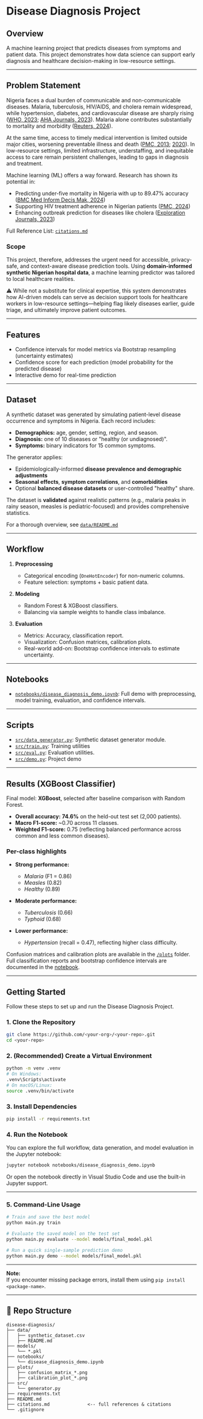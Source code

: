 # Disease Diagnosis Project

## Overview

A machine learning project that predicts diseases from symptoms and patient data.
This project demonstrates how data science can support early diagnosis and healthcare
decision-making in low-resource settings.

---

## Problem Statement

Nigeria faces a dual burden of communicable and non-communicable diseases. Malaria,
tuberculosis, HIV/AIDS, and cholera remain widespread, while hypertension, diabetes,
and cardiovascular disease are sharply rising
([WHO, 2023](https://www.afro.who.int/sites/default/files/2023-08/Nigeria.pdf);
[AHA Journals, 2023](https://www.ahajournals.org/doi/10.1161/CIRCULATIONAHA.123.063671)).
Malaria alone contributes substantially to mortality and morbidity ([Reuters, 2024](https://www.reuters.com/business/healthcare-pharmaceuticals/nigeria-rolls-out-new-oxford-r21-malaria-vaccine-2024-10-17/)).

At the same time, access to timely medical intervention is limited
outside major cities, worsening preventable illness and death ([PMC, 2013](https://pmc.ncbi.nlm.nih.gov/articles/PMC3560225/); [2020](https://pmc.ncbi.nlm.nih.gov/articles/PMC7436948/)). In low-resource settings, limited infrastructure, understaffing, and
inequitable access to care remain persistent challenges, leading to gaps in diagnosis and
treatment.

Machine learning (ML) offers a way forward. Research has shown its potential in:

- Predicting under-five mortality in Nigeria with up to 89.47% accuracy
([BMC Med Inform Decis Mak, 2024](https://bmcmedinformdecismak.biomedcentral.com/articles/10.1186/s12911-024-02476-5))
- Supporting HIV treatment adherence in Nigerian patients ([PMC, 2024](https://pmc.ncbi.nlm.nih.gov/articles/PMC12021289/))
- Enhancing outbreak prediction for diseases like cholera
([Exploration Journals, 2023](https://www.explorationpub.com/Journals/edht/Article/101140))

Full Reference List: [`citations.md`](citations.md)

### Scope

This project, therefore, addresses the urgent need for accessible, privacy-safe, and
context-aware disease prediction tools. Using **domain-informed synthetic Nigerian
hospital data**, a machine learning predictor was tailored to local healthcare
realities.

⚠️ While not a substitute for clinical expertise, this system demonstrates how
AI-driven models can serve as decision support tools for healthcare workers in
low-resource settings—helping flag likely diseases earlier, guide triage, and
ultimately improve patient outcomes.

---

## Features

- Confidence intervals for model metrics via Bootstrap resampling (uncertainty estimates)
- Confidence score for each prediction (model probability for the predicted disease)
- Interactive demo for real-time prediction

---

## Dataset

A synthetic dataset was generated by simulating patient-level disease occurrence and symptoms in Nigeria. Each record includes:

- **Demographics:** age, gender, setting, region, and season.
- **Diagnosis:** one of 10 diseases or "healthy (or undiagnosed)".
- **Symptoms:** binary indicators for 15 common symptoms.

The generator applies:

- Epidemiologically-informed **disease prevalence and demographic adjustments**
- **Seasonal effects**, **symptom correlations**, and **comorbidities**
- Optional **balanced disease datasets** or user-controlled "healthy" share.

The dataset is **validated** against realistic patterns (e.g., malaria peaks in rainy season, measles is pediatric-focused) and provides comprehensive statistics.  

For a thorough overview, see [`data/README.md`](data/README.md)

---

## Workflow

1. **Preprocessing**
   - Categorical encoding (`OneHotEncoder`) for non-numeric columns.
   - Feature selection: symptoms + basic patient data.

2. **Modeling**
   - Random Forest & XGBoost classifiers.
   - Balancing via sample weights to handle class imbalance.

3. **Evaluation**
   - Metrics: Accuracy, classification report.
   - Visualization: Confusion matrices, calibration plots.
   - Real-world add-on: Bootstrap confidence intervals to estimate uncertainty.

---

## Notebooks

- [`notebooks/disease_diagnosis_demo.ipynb`](notebooks/disease_diagnosis_demoe.ipynb): Full demo with preprocessing, model
training, evaluation, and confidence intervals.

---

## Scripts

- [`src/data_generator.py`](src/data_generator.py): Synthetic dataset generator module.
- [`src/train.py`](src/train.py): Training utilities
- [`src/eval.py`](src/eval.py): Evaluation utilities.
- [`src/demo.py`](src/demo.py): Project demo

---

## Results (XGBoost Classifier)

Final model: **XGBoost**, selected after baseline comparison with Random Forest.

- **Overall accuracy:** **74.6%** on the held-out test set (2,000 patients).  
- **Macro F1-score:** ~0.70 across 11 classes.  
- **Weighted F1-score:** 0.75 (reflecting balanced performance across common and less common diseases).  

### Per-class highlights

- **Strong performance:**  
  - *Malaria* (F1 = 0.86)  
  - *Measles* (0.82)  
  - *Healthy* (0.89)  

- **Moderate performance:**  
  - *Tuberculosis* (0.66)  
  - *Typhoid* (0.68)  

- **Lower performance:**  
  - *Hypertension* (recall = 0.47), reflecting higher class difficulty.  

Confusion matrices and calibration plots are available in the [`/plots`](plots/) folder.  
Full classification reports and bootstrap confidence intervals are documented in the [notebook](notebooks/disease_diagnosis_demo.ipynb).  

---

## Getting Started

Follow these steps to set up and run the Disease Diagnosis Project.

### 1. Clone the Repository

```bash
git clone https://github.com/<your-org>/<your-repo>.git
cd <your-repo>
```

### 2. (Recommended) Create a Virtual Environment

```bash
python -m venv .venv
# On Windows:
.venv\Scripts\activate
# On macOS/Linux:
source .venv/bin/activate
```

### 3. Install Dependencies

```bash
pip install -r requirements.txt
```

### 4. Run the Notebook

You can explore the full workflow, data generation, and model evaluation in the Jupyter notebook:

```bash
jupyter notebook notebooks/disease_diagnosis_demo.ipynb
```

Or open the notebook directly in Visual Studio Code and use the built-in Jupyter support.

---

### 5. Command-Line Usage

```bash
# Train and save the best model
python main.py train

# Evaluate the saved model on the test set
python main.py evaluate --model models/final_model.pkl

# Run a quick single-sample prediction demo
python main.py demo --model models/final_model.pkl
```

---

**Note:**  
If you encounter missing package errors, install them using `pip install <package-name>`.

---

## 📂 Repo Structure

```text
disease-diagnosis/
├── data/
│   ├── synthetic_dataset.csv
│   ├── README.md
├── models/
│   └── *.pkl
├── notebooks/
│   └── disease_diagnosis_demo.ipynb
├── plots/
│   ├── confusion_matrix_*.png
│   ├── calibration_plot_*.png
├── src/
│   └── generator.py
├── requirements.txt
├── README.md
├── citations.md              <-- full references & citations
└── .gitignore
```
